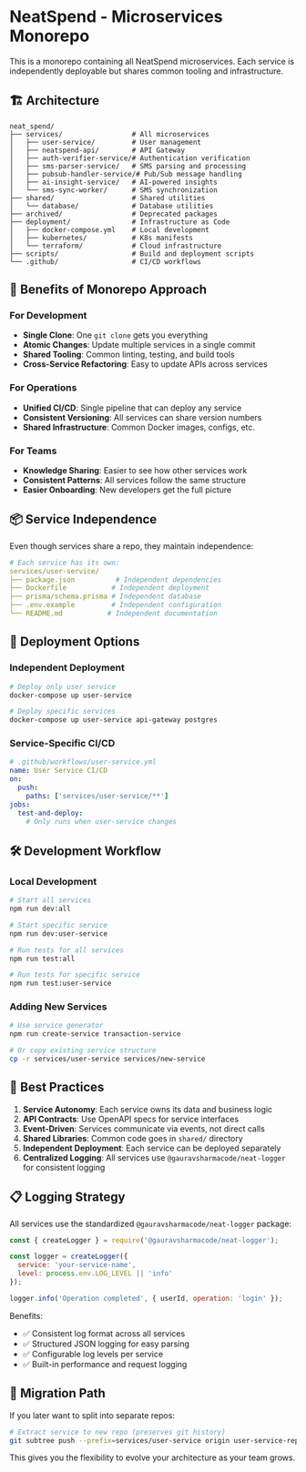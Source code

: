 # NeatSpend - Microservices Monorepo

This is a monorepo containing all NeatSpend microservices. Each service is independently deployable but shares common tooling and infrastructure.

## 🏗️ Architecture

```
neat_spend/
├── services/                 # All microservices
│   ├── user-service/         # User management
│   ├── neatspend-api/        # API Gateway
│   ├── auth-verifier-service/# Authentication verification
│   ├── sms-parser-service/   # SMS parsing and processing
│   ├── pubsub-handler-service/# Pub/Sub message handling
│   ├── ai-insight-service/   # AI-powered insights
│   └── sms-sync-worker/      # SMS synchronization
├── shared/                   # Shared utilities
│   └── database/             # Database utilities
├── archived/                 # Deprecated packages
├── deployment/               # Infrastructure as Code
│   ├── docker-compose.yml    # Local development
│   ├── kubernetes/           # K8s manifests
│   └── terraform/            # Cloud infrastructure
├── scripts/                  # Build and deployment scripts
└── .github/                  # CI/CD workflows
```

## 🚀 Benefits of Monorepo Approach

### For Development
- **Single Clone**: One `git clone` gets you everything
- **Atomic Changes**: Update multiple services in a single commit
- **Shared Tooling**: Common linting, testing, and build tools
- **Cross-Service Refactoring**: Easy to update APIs across services

### For Operations
- **Unified CI/CD**: Single pipeline that can deploy any service
- **Consistent Versioning**: All services can share version numbers
- **Shared Infrastructure**: Common Docker images, configs, etc.

### For Teams
- **Knowledge Sharing**: Easier to see how other services work
- **Consistent Patterns**: All services follow the same structure
- **Easier Onboarding**: New developers get the full picture

## 📦 Service Independence

Even though services share a repo, they maintain independence:

```yaml
# Each service has its own:
services/user-service/
├── package.json          # Independent dependencies
├── Dockerfile           # Independent deployment
├── prisma/schema.prisma # Independent database
├── .env.example         # Independent configuration
└── README.md           # Independent documentation
```

## 🔄 Deployment Options

### Independent Deployment
```bash
# Deploy only user service
docker-compose up user-service

# Deploy specific services
docker-compose up user-service api-gateway postgres
```

### Service-Specific CI/CD
```yaml
# .github/workflows/user-service.yml
name: User Service CI/CD
on:
  push:
    paths: ['services/user-service/**']
jobs:
  test-and-deploy:
    # Only runs when user-service changes
```

## 🛠️ Development Workflow

### Local Development
```bash
# Start all services
npm run dev:all

# Start specific service
npm run dev:user-service

# Run tests for all services
npm run test:all

# Run tests for specific service
npm run test:user-service
```

### Adding New Services
```bash
# Use service generator
npm run create-service transaction-service

# Or copy existing service structure
cp -r services/user-service services/new-service
```

## 🌟 Best Practices

1. **Service Autonomy**: Each service owns its data and business logic
2. **API Contracts**: Use OpenAPI specs for service interfaces  
3. **Event-Driven**: Services communicate via events, not direct calls
4. **Shared Libraries**: Common code goes in `shared/` directory
5. **Independent Deployment**: Each service can be deployed separately
6. **Centralized Logging**: All services use `@gauravsharmacode/neat-logger` for consistent logging

## 📋 Logging Strategy

All services use the standardized `@gauravsharmacode/neat-logger` package:

```javascript
const { createLogger } = require('@gauravsharmacode/neat-logger');

const logger = createLogger({
  service: 'your-service-name',
  level: process.env.LOG_LEVEL || 'info'
});

logger.info('Operation completed', { userId, operation: 'login' });
```

Benefits:
- ✅ Consistent log format across all services
- ✅ Structured JSON logging for easy parsing
- ✅ Configurable log levels per service
- ✅ Built-in performance and request logging

## 🔮 Migration Path

If you later want to split into separate repos:

```bash
# Extract service to new repo (preserves git history)
git subtree push --prefix=services/user-service origin user-service-repo
```

This gives you the flexibility to evolve your architecture as your team grows.
